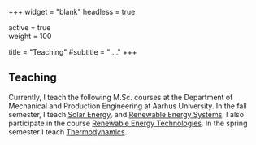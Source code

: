 +++
widget = "blank"
headless = true

active = true  
weight = 100  

title = "Teaching"
#subtitle = " ..."
+++

## Teaching
Currently, I teach the following M.Sc. courses at the Department of Mechanical and Production Engineering at Aarhus University. In the fall semester, I teach [Solar Energy](https://kursuskatalog.au.dk/da/course/109481/Solar-Energy), and [Renewable Energy Systems](https://kursuskatalog.au.dk/da/course/108460/Renewable-Energy%C2%A0Systems). I also participate in the course [Renewable Energy Technologies](https://kursuskatalog.au.dk/da/course/108461/Renewable-Energy-Technologies).
In the spring semester I teach [Thermodynamics](https://kursuskatalog.au.dk/da/course/104828/Thermodynamics).





